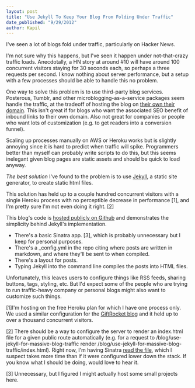 ```yaml
---
layout: post
title: "Use Jekyll To Keep Your Blog From Folding Under Traffic"
date_published: "9/29/2012" 
author: Kapil
---
```


I've seen a lot of blogs fold under traffic, particularly on Hacker News.

I'm not sure why this happens, but I've seen it happen under not-that-crazy traffic loads. Anecdotally, a HN story at around #10 will have around 100 concurrent visitors staying for 30 seconds each, so perhaps a three requests per second. I know nothing about server performance, but a setup with a few processes should be able to handle this no problem.

One way to solve this problem is to use third-party blog services. Posterous, Tumblr, and other microblogging-as-a-service packages seem handle the traffic, at the tradeoff of hosting the blog on [their own their domain](http://ycombinator.posterous.com). This isn't great if for blogs who want the associated SEO benefit of inbound links to their own domain. Also not great for companies or people who want lots of customization (e.g. to get readers into a conversion funnel).

Scaling up  processes manually on AWS or Heroku works but is slightly annoying since it is hard to predict when traffic will spike. Programmers better than myself can probably write scripts to do this, but this seems inelegant given blog pages are static assets and should be quick to load anyway.

*The best solution* I've found to the problem is to use [Jekyll](http://www.jekyllrb.com), a static site generator, to create static html files. 

This solution has held up to a couple hundred concurrent visitors with a single Heroku process with no perceptible decrease in performance \[1\], and I'm pretty sure I'm not even doing it right. \[2\]

This blog's code is [hosted publicly on Github](https://github.com/kapilkale/personal-site---blog) and demonstrates the simplicity behind Jekyll's implementation.
* There's a basic Sinatra app. \[3\], which is probably unnecessary but I keep for personal purposes.
* There's a \_config.yml in the repo citing where posts are written in markdown, and where they'll be sent to when compiled.
* There's a layout for posts.
* Typing Jekyll into the command line compiles the posts into HTML files.

Unfortunately, this leaves users to configure things like RSS feeds, sharing buttons, tags, styling, etc. But I'd expect some of the people who are trying to run traffic-heavy company or personal blogs might also want to customize such things.

\[1\]I'm hosting on the free Heroku plan for which I have one process only. We used a similar configuration for the [GiftRocket blog](http://www.giftrocket.com) and it held up to over a thousand concurrent visitors.

\[2\] There should be a way to configure the server to render an index.html file for a given public route automatically (e.g. for a request to /blog/use-jekyll-for-massive-blog-traffic render /blog/use-jekyll-for-massive-blog-traffic/index.html). Right now, I'm having Sinatra [read the file](https://github.com/kapilkale/personal-site---blog/blob/master/home.rb), which I suspect takes more time than if it were configured lower down the stack. If you know what I should be doing, would love to hear it.

\[3\] Unnecessary, but I figured I might actually host some small projects here.